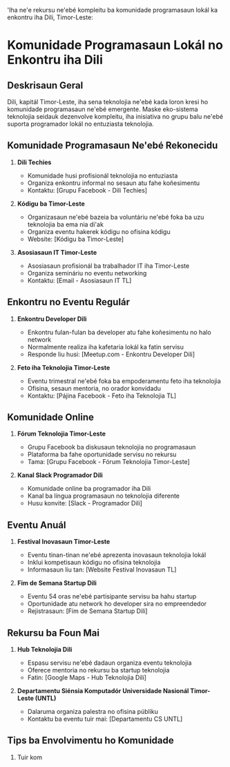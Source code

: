 'Iha ne'e rekursu ne'ebé kompleitu ba komunidade programasaun lokál ka enkontru iha Dili, Timor-Leste:

# Komunidade Programasaun Lokál no Enkontru iha Dili

## Deskrisaun Geral
Dili, kapitál Timor-Leste, iha sena teknolojia ne'ebé kada loron kresi ho komunidade programasaun ne'ebé emergente. Maske eko-sistema teknolojia seidauk dezenvolve kompleitu, iha inisiativa no grupu balu ne'ebé suporta programador lokál no entuziasta teknolojia.

## Komunidade Programasaun Ne'ebé Rekonecidu

1. **Dili Techies**
   - Komunidade husi profisionál teknolojia no entuziasta
   - Organiza enkontru informal no sesaun atu fahe koñesimentu
   - Kontaktu: [Grupu Facebook - Dili Techies]

2. **Kódigu ba Timor-Leste**
   - Organizasaun ne'ebé bazeia ba voluntáriu ne'ebé foka ba uzu teknolojia ba ema nia di'ak
   - Organiza eventu hakerek kódigu no ofisina kódigu
   - Website: [Kódigu ba Timor-Leste]

3. **Asosiasaun IT Timor-Leste**
   - Asosiasaun profisionál ba trabalhador IT iha Timor-Leste
   - Organiza semináriu no eventu networking
   - Kontaktu: [Email - Asosiasaun IT TL]

## Enkontru no Eventu Regulár

1. **Enkontru Developer Dili**
   - Enkontru fulan-fulan ba developer atu fahe koñesimentu no halo network
   - Normalmente realiza iha kafetaria lokál ka fatin servisu
   - Responde liu husi: [Meetup.com - Enkontru Developer Dili]

2. **Feto iha Teknolojia Timor-Leste**
   - Eventu trimestral ne'ebé foka ba empoderamentu feto iha teknolojia
   - Ofisina, sesaun mentoria, no orador konvidadu
   - Kontaktu: [Pájina Facebook - Feto iha Teknolojia TL]

## Komunidade Online

1. **Fórum Teknolojia Timor-Leste**
   - Grupu Facebook ba diskusaun teknolojia no programasaun
   - Plataforma ba fahe oportunidade servisu no rekursu
   - Tama: [Grupu Facebook - Fórum Teknolojia Timor-Leste]

2. **Kanal Slack Programador Dili**
   - Komunidade online ba programador iha Dili
   - Kanal ba língua programasaun no teknolojia diferente
   - Husu konvite: [Slack - Programador Dili]

## Eventu Anuál

1. **Festival Inovasaun Timor-Leste**
   - Eventu tinan-tinan ne'ebé aprezenta inovasaun teknolojia lokál
   - Inklui kompetisaun kódigu no ofisina teknolojia
   - Informasaun liu tan: [Website Festival Inovasaun TL]

2. **Fim de Semana Startup Dili**
   - Eventu 54 oras ne'ebé partisipante servisu ba hahu startup
   - Oportunidade atu network ho developer sira no empreendedor
   - Rejistrasaun: [Fim de Semana Startup Dili]

## Rekursu ba Foun Mai

1. **Hub Teknolojia Dili**
   - Espasu servisu ne'ebé dadaun organiza eventu teknolojia
   - Oferece mentoria no rekursu ba startup teknolojia
   - Fatin: [Google Maps - Hub Teknolojia Dili]

2. **Departamentu Siénsia Komputadór Universidade Nasionál Timor-Leste (UNTL)**
   - Dalaruma organiza palestra no ofisina públiku
   - Kontaktu ba eventu tuir mai: [Departamentu CS UNTL]

## Tips ba Envolvimentu ho Komunidade

1. Tuir kom